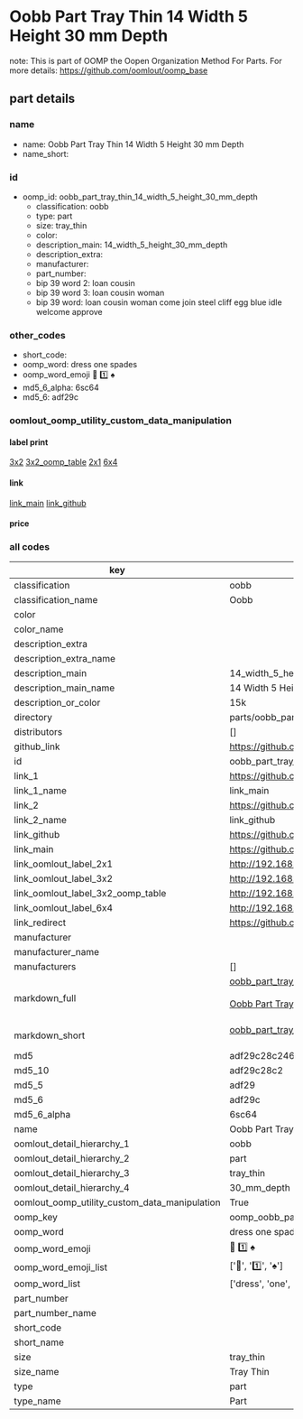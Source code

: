 # Oobb Part Tray Thin 14 Width 5 Height 30 mm Depth  

note: This is part of OOMP the Oopen Organization Method For Parts. For more details: https://github.com/oomlout/oomp_base

##  part details
  







### name
* name: Oobb Part Tray Thin 14 Width 5 Height 30 mm Depth
* name_short: 
### id
* oomp_id: oobb_part_tray_thin_14_width_5_height_30_mm_depth
  * classification: oobb
  * type: part
  * size: tray_thin
  * color: 
  * description_main: 14_width_5_height_30_mm_depth
  * description_extra: 
  * manufacturer: 
  * part_number: 
  * bip 39 word 2: loan cousin
  * bip 39 word 3: loan cousin woman
  * bip 39 word: loan cousin woman come join steel cliff egg blue idle welcome approve

### other_codes
* short_code: 
* oomp_word: dress one spades
* oomp_word_emoji :dress: :one: :spades:
* md5_6_alpha: 6sc64
* md5_6: adf29c






### oomlout_oomp_utility_custom_data_manipulation
#### label print
[3x2](http://192.168.1.245:1112/?label=oomp%206sc64)
[3x2_oomp_table](http://192.168.1.108:1112/?label=oomp%206sc64)
[2x1](http://192.168.1.242:1112/?label=oomp%206sc64)
[6x4](http://192.168.1.55:1112/?label=oomp%206sc64)    

#### link

[link_main](https://github.com/oomlout/oomlout_oomp_version_1_messy/tree/main/parts/oobb_part_tray_thin_14_width_5_height_30_mm_depth) [link_github](https://github.com/oomlout/oomlout_oomp_version_1_messy/tree/main/parts/oobb_part_tray_thin_14_width_5_height_30_mm_depth)                             

#### price







### all codes 
| key | value |  
| --- | --- |  
| classification | oobb |  
| classification_name | Oobb |  
| color |  |  
| color_name |  |  
| description_extra |  |  
| description_extra_name |  |  
| description_main | 14_width_5_height_30_mm_depth |  
| description_main_name | 14 Width 5 Height 30 mm Depth |  
| description_or_color | 15k |  
| directory | parts/oobb_part_tray_thin_14_width_5_height_30_mm_depth |  
| distributors | [] |  
| github_link | https://github.com/oomlout/oomlout_oomp_part_src/tree/main/parts/oobb_part_tray_thin_14_width_5_height_30_mm_depth |  
| id | oobb_part_tray_thin_14_width_5_height_30_mm_depth |  
| link_1 | https://github.com/oomlout/oomlout_oomp_version_1_messy/tree/main/parts/oobb_part_tray_thin_14_width_5_height_30_mm_depth |  
| link_1_name | link_main |  
| link_2 | https://github.com/oomlout/oomlout_oomp_version_1_messy/tree/main/parts/oobb_part_tray_thin_14_width_5_height_30_mm_depth |  
| link_2_name | link_github |  
| link_github | https://github.com/oomlout/oomlout_oomp_version_1_messy/tree/main/parts/oobb_part_tray_thin_14_width_5_height_30_mm_depth |  
| link_main | https://github.com/oomlout/oomlout_oomp_version_1_messy/tree/main/parts/oobb_part_tray_thin_14_width_5_height_30_mm_depth |  
| link_oomlout_label_2x1 | http://192.168.1.242:1112/?label=oomp%206sc64 |  
| link_oomlout_label_3x2 | http://192.168.1.245:1112/?label=oomp%206sc64 |  
| link_oomlout_label_3x2_oomp_table | http://192.168.1.108:1112/?label=oomp%206sc64 |  
| link_oomlout_label_6x4 | http://192.168.1.55:1112/?label=oomp%206sc64 |  
| link_redirect | https://github.com/oomlout/oomlout_oomp_version_1_messy/tree/main/parts/oobb_part_tray_thin_14_width_5_height_30_mm_depth |  
| manufacturer |  |  
| manufacturer_name |  |  
| manufacturers | [] |  
| markdown_full | [oobb_part_tray_thin_14_width_5_height_30_mm_depth](none)<br>[](none)<br>[Oobb Part Tray Thin 14 Width 5 Height 30 Mm Depth](none)<br><br> |  
| markdown_short | [oobb_part_tray_thin_14_width_5_height_30_mm_depth](none)<br><br> |  
| md5 | adf29c28c246c55f54bc12e1f9cc5c18 |  
| md5_10 | adf29c28c2 |  
| md5_5 | adf29 |  
| md5_6 | adf29c |  
| md5_6_alpha | 6sc64 |  
| name | Oobb Part Tray Thin 14 Width 5 Height 30 mm Depth |  
| oomlout_detail_hierarchy_1 | oobb |  
| oomlout_detail_hierarchy_2 | part |  
| oomlout_detail_hierarchy_3 | tray_thin |  
| oomlout_detail_hierarchy_4 | 30_mm_depth |  
| oomlout_oomp_utility_custom_data_manipulation | True |  
| oomp_key | oomp_oobb_part_tray_thin_14_width_5_height_30_mm_depth |  
| oomp_word | dress one spades |  
| oomp_word_emoji | :dress: :one: :spades: |  
| oomp_word_emoji_list | [':dress:', ':one:', ':spades:'] |  
| oomp_word_list | ['dress', 'one', 'spades'] |  
| part_number |  |  
| part_number_name |  |  
| short_code |  |  
| short_name |  |  
| size | tray_thin |  
| size_name | Tray Thin |  
| type | part |  
| type_name | Part |  
